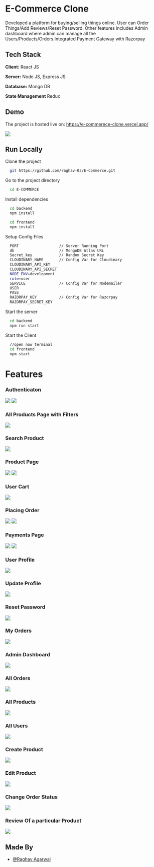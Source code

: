 # E-Commerce Clone

Developed a platform for buying/selling things online. User can Order Things/Add Reviews/Reset Password.
Other features includes Admin dashboard where admin can manage all the Users/Products/Orders.Integrated Payment Gateway with Razorpay

## Tech Stack

**Client:** React JS

**Server:** Node JS, Express JS

**Database:** Mongo DB

**State Management** Redux

## Demo

The project is hosted live on: https://e-commerece-clone.vercel.app/

![](https://github.com/raghav-03/E-Commerce/blob/master/Screenshots/HomeScreen.jpeg)

## Run Locally

Clone the project

```bash
  git https://github.com/raghav-03/E-Commerce.git
```

Go to the project directory

```bash
  cd E-COMMERCE
```

Install dependencies

```bash
  cd backend
  npm install
```

```bash
  cd frontend
  npm install
```

Setup Config Files

```bash
  PORT                  // Server Running Port
  db                    // MongoDB Atlas URL
  Secret_key            // Random Secret Key
  CLOUDINARY_NAME       // Config Var for Cloudinary
  CLOUDINARY_API_KEY
  CLOUDINARY_API_SECRET
  NODE_ENV=development
  role=user
  SERVICE               // Config Var for Nodemailer
  USER
  PASS
  RAZORPAY_KEY          // Config Var for Razorpay
  RAZORPAY_SECRET_KEY
```

Start the server

```bash
  cd backend
  npm run start
```

Start the Client

```bash
  //open now terminal
  cd frontend
  npm start
```

# Features

### Authenticaton

![](https://github.com/raghav-03/E-Commerce/blob/master/Screenshots/Login.jpeg)
![](https://github.com/raghav-03/E-Commerce/blob/master/Screenshots/Signup.jpeg)

### All Products Page with Filters

![](https://github.com/raghav-03/E-Commerce/blob/master/Screenshots/AllProductsPage.jpeg)

### Search Product

![](https://github.com/raghav-03/E-Commerce/blob/master/Screenshots/SearchProduct.jpeg)

### Product Page

![](https://github.com/raghav-03/E-Commerce/blob/master/Screenshots/ProductsPage.jpeg)
![](https://github.com/raghav-03/E-Commerce/blob/master/Screenshots/ProductReviews.jpeg)

### User Cart

![](https://github.com/raghav-03/E-Commerce/blob/master/Screenshots/Cart.jpeg)

### Placing Order

![](https://github.com/raghav-03/E-Commerce/blob/master/Screenshots/ConfirmOrder.jpeg)
![](https://github.com/raghav-03/E-Commerce/blob/master/Screenshots/ShippingDetails.jpeg)

### Payments Page

![](https://github.com/raghav-03/E-Commerce/blob/master/Screenshots/PaymentsPageRazorpay.jpeg)
![](https://github.com/raghav-03/E-Commerce/blob/master/Screenshots/PaymentSuccessful.jpeg)

### User Profile

![](https://github.com/raghav-03/E-Commerce/blob/master/Screenshots/UserProfile.jpeg)

### Update Profile

![](https://github.com/raghav-03/E-Commerce/blob/master/Screenshots/UpdateProfile.jpeg)

### Reset Password

![](https://github.com/raghav-03/E-Commerce/blob/master/Screenshots/ResetPass.jpeg)

### My Orders

![](https://github.com/raghav-03/E-Commerce/blob/master/Screenshots/Myorders.jpeg)

### Admin Dashboard

![](https://github.com/raghav-03/E-Commerce/blob/master/Screenshots/AdminDashboard.jpeg)

### All Orders

![](https://github.com/raghav-03/E-Commerce/blob/master/Screenshots/AllOrders.jpeg)

### All Products

![](https://github.com/raghav-03/E-Commerce/blob/master/Screenshots/AllProducts.jpeg)

### All Users

![](https://github.com/raghav-03/E-Commerce/blob/master/Screenshots/AllOrders.jpeg)

### Create Product

![](https://github.com/raghav-03/E-Commerce/blob/master/Screenshots/CreateProduct.jpeg)

### Edit Product

![](https://github.com/raghav-03/E-Commerce/blob/master/Screenshots/EditProduct.jpeg)

### Change Order Status

![](https://github.com/raghav-03/E-Commerce/blob/master/Screenshots/ChangingOrderStatus.jpeg)

### Review Of a particular Product

![](https://github.com/raghav-03/E-Commerce/blob/master/Screenshots/ReviewPageAdmin.jpeg)

## Made By

- [@Raghav Agarwal](https://github.com/raghav-03)
